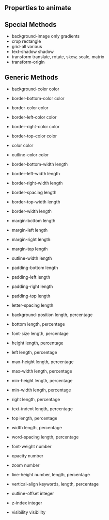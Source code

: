Properties to animate
---------------------

Special Methods
---------------

  - background-image      only gradients
  - crop                  rectangle
  - grid-all              various
  - text-shadow           shadow
  - transform             translate, rotate, skew, scale, matrix
  - transform-origin      

Generic Methods
---------------

  - background-color      color
  - border-bottom-color   color
  - border-color          color
  - border-left-color     color
  - border-right-color    color
  - border-top-color      color
  - color                 color
  - outline-color         color

  - border-bottom-width   length
  - border-left-width     length
  - border-right-width    length
  - border-spacing        length
  - border-top-width      length
  - border-width          length
  - margin-bottom         length
  - margin-left           length
  - margin-right          length
  - margin-top            length
  - outline-width         length
  - padding-bottom        length
  - padding-left          length
  - padding-right         length
  - padding-top           length
  - letter-spacing        length

  - background-position   length, percentage
  - bottom                length, percentage
  - font-size             length, percentage
  - height                length, percentage
  - left                  length, percentage
  - max-height            length, percentage
  - max-width             length, percentage
  - min-height            length, percentage
  - min-width             length, percentage
  - right                 length, percentage
  - text-indent           length, percentage
  - top                   length, percentage
  - width                 length, percentage
  - word-spacing          length, percentage

  - font-weight           number
  - opacity               number
  - zoom                  number

  - line-height           number, length, percentage
  - vertical-align        keywords, length, percentage

  - outline-offset        integer
  - z-index               integer

  - visibility            visibility
